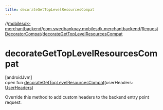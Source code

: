 ```yaml
---
title: decorateGetTopLevelResourcesCompat
---
```

//[mobilesdk-merchantbackend](../../../index.html)/[com.swedbankpay.mobilesdk.merchantbackend](../index.html)/[RequestDecoratorCompat](index.html)/[decorateGetTopLevelResourcesCompat](decorate-get-top-level-resources-compat.html)



# decorateGetTopLevelResourcesCompat



[androidJvm]\
open fun [decorateGetTopLevelResourcesCompat](decorate-get-top-level-resources-compat.html)(userHeaders: [UserHeaders](../-user-headers/index.html))



Override this method to add custom headers to the backend entry point request.




